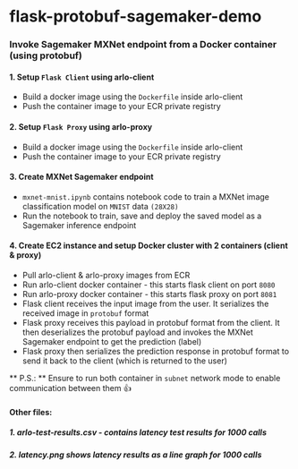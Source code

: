 # flask-protobuf-sagemaker-demo
### Invoke Sagemaker MXNet endpoint from a Docker container (using protobuf)



#### 1. Setup `Flask Client` using arlo-client 
- Build a docker image using the `Dockerfile` inside arlo-client
- Push the container image to your ECR private registry


#### 2. Setup `Flask Proxy` using arlo-proxy
- Build a docker image using the `Dockerfile` inside arlo-client
- Push the container image to your ECR private registry


#### 3. Create MXNet Sagemaker endpoint
- `mxnet-mnist.ipynb` contains notebook code to train a MXNet image classification model on `MNIST` data `(28X28)`
- Run the notebook to train, save and deploy the saved model as a Sagemaker inference endpoint


#### 4. Create EC2 instance and setup Docker cluster with 2 containers (client & proxy)
- Pull arlo-client & arlo-proxy images from ECR
- Run arlo-client docker container - this starts flask client on port `8080`
- Run arlo-proxy docker container - this starts flask proxy on port `8081`
- Flask client receives the input image from the user. It serializes the received image in `protobuf` format
- Flask proxy receives this payload in protobuf format from the client. It then deserializes 
the protobuf payload and invokes the MXNet Sagemaker endpoint to get the prediction (label)
- Flask proxy then serializes the prediction response in protobuf format to send it back to the 
client (which is returned to the user)

** P.S.: ** Ensure to run both container in `subnet` network mode to enable communication between them :+1:

#### Other files:
##### 1. arlo-test-results.csv - contains latency test results for 1000 calls
##### 2. latency.png shows latency results as a line graph for 1000 calls
